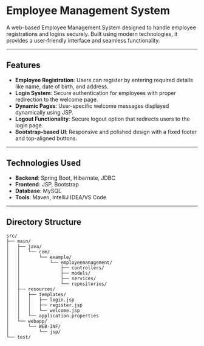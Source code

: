 # Employee Management System

A web-based Employee Management System designed to handle employee registrations and logins securely. Built using modern technologies, it provides a user-friendly interface and seamless functionality.

---

## Features

- **Employee Registration**: Users can register by entering required details like name, date of birth, and address.
- **Login System**: Secure authentication for employees with proper redirection to the welcome page.
- **Dynamic Pages**: User-specific welcome messages displayed dynamically using JSP.
- **Logout Functionality**: Secure logout option that redirects users to the login page.
- **Bootstrap-based UI**: Responsive and polished design with a fixed footer and top-aligned buttons.

---

## Technologies Used

- **Backend**: Spring Boot, Hibernate, JDBC
- **Frontend**: JSP, Bootstrap
- **Database**: MySQL
- **Tools**: Maven, IntelliJ IDEA/VS Code

---

## Directory Structure

```plaintext
src/
├── main/
│   ├── java/
│   │   └── com/
│   │       └── example/
│   │           └── employeemanagement/
│   │               ├── controllers/
│   │               ├── models/
│   │               ├── services/
│   │               └── repositories/
│   ├── resources/
│   │   ├── templates/
│   │   │   ├── login.jsp
│   │   │   ├── register.jsp
│   │   │   └── welcome.jsp
│   │   └── application.properties
│   └── webapp/
│       └── WEB-INF/
│           └── jsp/
└── test/
